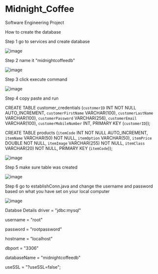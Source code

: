 # Midnight_Coffee
Software Engineering Project



How to create the database

Step 1 go to services and create database 



![image](https://user-images.githubusercontent.com/91335885/216987017-f33f0b60-54c1-4052-8383-32fa17f7a1ba.png)

Step 2 name it "midnightcoffeedb"



![image](https://user-images.githubusercontent.com/91335885/216987373-8d4933b0-294d-4e47-8c89-32dacb2fc666.png)




Step 3 click execute command 




![image](https://user-images.githubusercontent.com/91335885/216987768-6b396fa6-7bf3-4ee5-8194-ad48750c4b77.png)



Step 4 copy paste and run


CREATE TABLE customer_credentials (`customerID` INT NOT NULL AUTO_INCREMENT, `customerFirstName` VARCHAR(100), `customerLastName` VARCHAR(100), `customerPassword` VARCHAR(256), `customerEmail` VARCHAR(100), `customerMobileNumber` INT, PRIMARY KEY (`customerID`));

CREATE TABLE products (`itemCode` INT NOT NULL AUTO_INCREMENT, `itemName` VARCHAR(50) NOT NULL, `itemOption` VARCHAR(50), `itemPrice` DOUBLE NOT NULL, `itemImage` VARCHAR(255) NOT NULL, `itemClass` VARCHAR(20) NOT NULL, PRIMARY KEY (`itemCode`));



![image](https://user-images.githubusercontent.com/91335885/216988157-6e15da89-183d-48af-97a6-62e7f6525734.png)






Step 5 make sure table was created 




![image](https://user-images.githubusercontent.com/91335885/216988315-54dfb157-d296-4ada-b5f8-965a60f59c8d.png)



Step 6 go to establishConn.java and change the username and password based on what you have set on your local computer



![image](https://user-images.githubusercontent.com/91335885/216988985-0691ecfb-9810-4288-9aa9-8318b4b063a9.png)




Databse Details
 driver = "jdbc:mysql"
 

 username = "root"
 
 
 password = "rootpassword"
 
 
 hostname = "localhost"
 
 
dbport = "3306"


 databaseName = "midnightcoffeedb"
 
 
 useSSL = "?useSSL=false";


